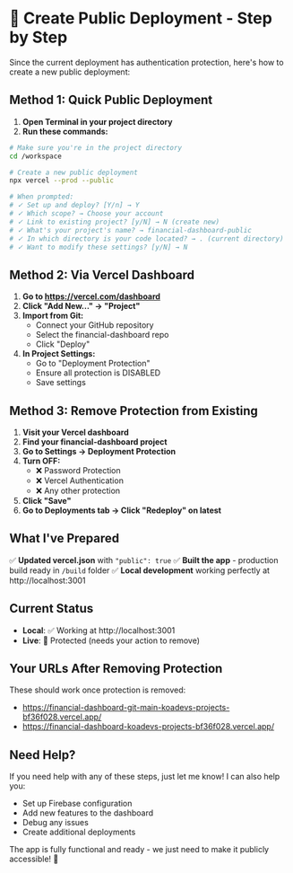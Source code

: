 # 🚀 Create Public Deployment - Step by Step

Since the current deployment has authentication protection, here's how to create a new public deployment:

## Method 1: Quick Public Deployment

1. **Open Terminal in your project directory**
2. **Run these commands:**

```bash
# Make sure you're in the project directory
cd /workspace

# Create a new public deployment
npx vercel --prod --public

# When prompted:
# ✓ Set up and deploy? [Y/n] → Y
# ✓ Which scope? → Choose your account
# ✓ Link to existing project? [y/N] → N (create new)
# ✓ What's your project's name? → financial-dashboard-public
# ✓ In which directory is your code located? → . (current directory)
# ✓ Want to modify these settings? [y/N] → N
```

## Method 2: Via Vercel Dashboard

1. **Go to https://vercel.com/dashboard**
2. **Click "Add New..." → "Project"**
3. **Import from Git:**
   - Connect your GitHub repository
   - Select the financial-dashboard repo
   - Click "Deploy"
4. **In Project Settings:**
   - Go to "Deployment Protection"
   - Ensure all protection is DISABLED
   - Save settings

## Method 3: Remove Protection from Existing

1. **Visit your Vercel dashboard**
2. **Find your financial-dashboard project**
3. **Go to Settings → Deployment Protection**
4. **Turn OFF:**
   - ❌ Password Protection
   - ❌ Vercel Authentication  
   - ❌ Any other protection
5. **Click "Save"**
6. **Go to Deployments tab → Click "Redeploy" on latest**

## What I've Prepared

✅ **Updated vercel.json** with `"public": true`
✅ **Built the app** - production build ready in `/build` folder
✅ **Local development** working perfectly at http://localhost:3001

## Current Status

- **Local**: ✅ Working at http://localhost:3001
- **Live**: 🔐 Protected (needs your action to remove)

## Your URLs After Removing Protection

These should work once protection is removed:
- https://financial-dashboard-git-main-koadevs-projects-bf36f028.vercel.app/
- https://financial-dashboard-koadevs-projects-bf36f028.vercel.app/

## Need Help?

If you need help with any of these steps, just let me know! I can also help you:
- Set up Firebase configuration
- Add new features to the dashboard
- Debug any issues
- Create additional deployments

The app is fully functional and ready - we just need to make it publicly accessible! 🎉